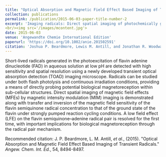 ```yaml
---
title: "Optical Absorption and Magnetic Field Effect Based Imaging of Transient Radicals"
collection: publications
permalink: /publication/2015-06-03-paper-title-number-2
excerpt: 'Imaging radicals: Direct spatial imaging of photochemically generated transient radicals with high sensitivity and sub-micrometer resolution is demonstrated for the photoexcited electron transfer reaction of flavin adenine dinucleotide along with selective imaging of magnetic field sensitive spin-correlated radical pairs. A low field effect on this photoreaction is clearly resolved with important implications for biological magnetoreception.'
<br/><img src='/images/mcontent.jpg'>
date: 2015-06-03
venue: 'Angewandte Chemie International Edition'
paperurl: 'https://doi.org/10.1002/anie.201502591'
citation: 'Joshua P. Beardmore, Lewis M. Antill, and Jonathan R. Woodward, (2015). &quot;Optical Absorption and Magnetic Field Effect Based Imaging of Transient Radicals.&quot; <i>Angewandte Chemie International Edition</i>. 54, 8494-8497.'
---
```

Short-lived radicals generated in the photoexcitation of flavin adenine dinucleotide (FAD) in aqueous solution at low pH are detected with high sensitivity and spatial resolution using a newly developed transient optical absorption detection (TOAD) imaging microscope. Radicals can be studied under both flash photolysis and continuous irradiation conditions, providing a means of directly probing potential biological magnetoreception within sub-cellular structures. Direct spatial imaging of magnetic field effects (MFEs) by magnetic intensity modulation (MIM) imaging is demonstrated along with transfer and inversion of the magnetic field sensitivity of the flavin semiquinone radical concentration to that of the ground state of the flavin under strongly pumped reaction cycling conditions. A low field effect (LFE) on the flavin semiquinone–adenine radical pair is resolved for the first time, with important implications for biological magnetoreception through the radical pair mechanism.

Recommended citation: J. P. Beardmore, L. M. Antill, <i>et al</i>., (2015). "Optical Absorption and Magnetic Field Effect Based Imaging of Transient Radicals." <i>Angew. Chem. Int. Ed.</i>, 54, 8494-8497.